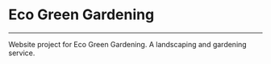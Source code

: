 # Eco Green Gardening
---
Website project for Eco Green Gardening. A landscaping and gardening service.